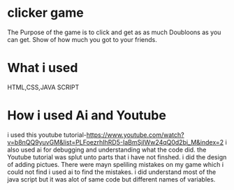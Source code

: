 # clicker game

The Purpose of the game is to click and get as as much Doubloons as you can get. Show of how much you got to your friends.


# What i used
HTML,CSS,JAVA SCRIPT


# How i used Ai and Youtube 

i used this youtube tutorial-https://www.youtube.com/watch?v=b8nQQ9yuvGM&list=PLFoezrhIhRD5-IaBmSjIWw24qQ0d2bi_M&index=2
i also used ai for debugging  and understanding what the code did. the Youtube tutorial was splut unto parts that i have not finshed. i did the design of adding pictues. There were mayn speliling mistakes on my game which i could not find i used ai to find the mistakes. i did understand most of the java script but it was alot of same code but different names of variables.
